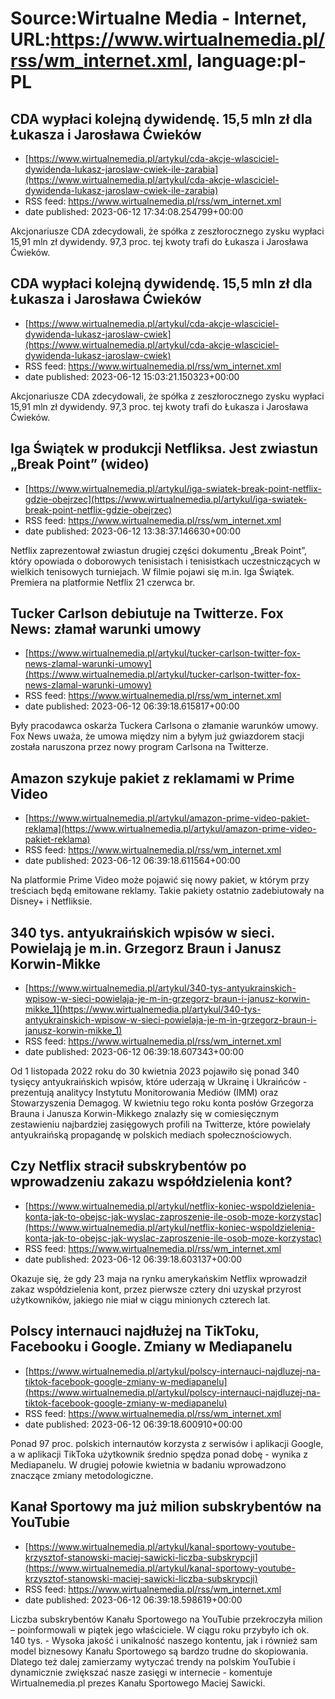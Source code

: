 # Source:Wirtualne Media - Internet, URL:https://www.wirtualnemedia.pl/rss/wm_internet.xml, language:pl-PL

## CDA wypłaci kolejną dywidendę. 15,5 mln zł dla Łukasza i Jarosława Ćwieków
 - [https://www.wirtualnemedia.pl/artykul/cda-akcje-wlasciciel-dywidenda-lukasz-jaroslaw-cwiek-ile-zarabia](https://www.wirtualnemedia.pl/artykul/cda-akcje-wlasciciel-dywidenda-lukasz-jaroslaw-cwiek-ile-zarabia)
 - RSS feed: https://www.wirtualnemedia.pl/rss/wm_internet.xml
 - date published: 2023-06-12 17:34:08.254799+00:00

Akcjonariusze CDA zdecydowali, że spółka z zeszłorocznego zysku wypłaci 15,91 mln zł dywidendy. 97,3 proc. tej kwoty trafi do Łukasza i Jarosława Ćwieków.

## CDA wypłaci kolejną dywidendę. 15,5 mln zł dla Łukasza i Jarosława Ćwieków
 - [https://www.wirtualnemedia.pl/artykul/cda-akcje-wlasciciel-dywidenda-lukasz-jaroslaw-cwiek](https://www.wirtualnemedia.pl/artykul/cda-akcje-wlasciciel-dywidenda-lukasz-jaroslaw-cwiek)
 - RSS feed: https://www.wirtualnemedia.pl/rss/wm_internet.xml
 - date published: 2023-06-12 15:03:21.150323+00:00

Akcjonariusze CDA zdecydowali, że spółka z zeszłorocznego zysku wypłaci 15,91 mln zł dywidendy. 97,3 proc. tej kwoty trafi do Łukasza i Jarosława Ćwieków.

## Iga Świątek w produkcji Netfliksa. Jest zwiastun „Break Point” (wideo)
 - [https://www.wirtualnemedia.pl/artykul/iga-swiatek-break-point-netflix-gdzie-obejrzec](https://www.wirtualnemedia.pl/artykul/iga-swiatek-break-point-netflix-gdzie-obejrzec)
 - RSS feed: https://www.wirtualnemedia.pl/rss/wm_internet.xml
 - date published: 2023-06-12 13:38:37.146630+00:00

Netflix zaprezentował zwiastun drugiej części dokumentu „Break Point”, który opowiada o doborowych tenisistach i tenisistkach uczestniczących w wielkich tenisowych turniejach. W filmie pojawi się m.in. Iga Świątek. Premiera na platformie Netflix 21 czerwca br.

## Tucker Carlson debiutuje na Twitterze. Fox News: złamał warunki umowy
 - [https://www.wirtualnemedia.pl/artykul/tucker-carlson-twitter-fox-news-zlamal-warunki-umowy](https://www.wirtualnemedia.pl/artykul/tucker-carlson-twitter-fox-news-zlamal-warunki-umowy)
 - RSS feed: https://www.wirtualnemedia.pl/rss/wm_internet.xml
 - date published: 2023-06-12 06:39:18.615817+00:00

Były pracodawca oskarża Tuckera Carlsona o złamanie warunków umowy. Fox News uważa, że umowa między nim a byłym już gwiazdorem stacji została naruszona przez nowy program Carlsona na Twitterze.

## Amazon szykuje pakiet z reklamami w Prime Video
 - [https://www.wirtualnemedia.pl/artykul/amazon-prime-video-pakiet-reklama](https://www.wirtualnemedia.pl/artykul/amazon-prime-video-pakiet-reklama)
 - RSS feed: https://www.wirtualnemedia.pl/rss/wm_internet.xml
 - date published: 2023-06-12 06:39:18.611564+00:00

Na platformie Prime Video może pojawić się nowy pakiet, w którym przy treściach będą emitowane reklamy. Takie pakiety ostatnio zadebiutowały na Disney+ i Netfliksie.

## 340 tys. antyukraińskich wpisów w sieci. Powielają je m.in. Grzegorz Braun i Janusz Korwin-Mikke
 - [https://www.wirtualnemedia.pl/artykul/340-tys-antyukrainskich-wpisow-w-sieci-powielaja-je-m-in-grzegorz-braun-i-janusz-korwin-mikke_1](https://www.wirtualnemedia.pl/artykul/340-tys-antyukrainskich-wpisow-w-sieci-powielaja-je-m-in-grzegorz-braun-i-janusz-korwin-mikke_1)
 - RSS feed: https://www.wirtualnemedia.pl/rss/wm_internet.xml
 - date published: 2023-06-12 06:39:18.607343+00:00

Od 1 listopada 2022 roku do 30 kwietnia 2023 pojawiło się ponad 340 tysięcy antyukraińskich wpisów, które uderzają w Ukrainę i Ukraińców - prezentują analitycy Instytutu Monitorowania Mediów (IMM) oraz Stowarzyszenia Demagog. W kwietniu tego roku konta posłów Grzegorza Brauna i Janusza Korwin-Mikkego znalazły się w comiesięcznym zestawieniu najbardziej zasięgowych profili na Twitterze, które powielały antyukraińską propagandę w polskich mediach społecznościowych.

## Czy Netflix stracił subskrybentów po wprowadzeniu zakazu współdzielenia kont?
 - [https://www.wirtualnemedia.pl/artykul/netflix-koniec-wspoldzielenia-konta-jak-to-obejsc-jak-wyslac-zaproszenie-ile-osob-moze-korzystac](https://www.wirtualnemedia.pl/artykul/netflix-koniec-wspoldzielenia-konta-jak-to-obejsc-jak-wyslac-zaproszenie-ile-osob-moze-korzystac)
 - RSS feed: https://www.wirtualnemedia.pl/rss/wm_internet.xml
 - date published: 2023-06-12 06:39:18.603137+00:00

Okazuje się, że gdy 23 maja na rynku amerykańskim Netflix wprowadził zakaz współdzielenia kont, przez pierwsze cztery dni uzyskał przyrost użytkowników, jakiego nie miał w ciągu minionych czterech lat.

## Polscy internauci najdłużej na TikToku, Facebooku i Google. Zmiany w Mediapanelu
 - [https://www.wirtualnemedia.pl/artykul/polscy-internauci-najdluzej-na-tiktok-facebook-google-zmiany-w-mediapanelu](https://www.wirtualnemedia.pl/artykul/polscy-internauci-najdluzej-na-tiktok-facebook-google-zmiany-w-mediapanelu)
 - RSS feed: https://www.wirtualnemedia.pl/rss/wm_internet.xml
 - date published: 2023-06-12 06:39:18.600910+00:00

Ponad 97 proc. polskich internautów korzysta z serwisów i aplikacji Google, a w aplikacji TikToka użytkownik średnio spędza ponad dobę - wynika z Mediapanelu. W drugiej połowie kwietnia w badaniu wprowadzono znaczące zmiany metodologiczne.

## Kanał Sportowy ma już milion subskrybentów na YouTubie
 - [https://www.wirtualnemedia.pl/artykul/kanal-sportowy-youtube-krzysztof-stanowski-maciej-sawicki-liczba-subskrypcji](https://www.wirtualnemedia.pl/artykul/kanal-sportowy-youtube-krzysztof-stanowski-maciej-sawicki-liczba-subskrypcji)
 - RSS feed: https://www.wirtualnemedia.pl/rss/wm_internet.xml
 - date published: 2023-06-12 06:39:18.598619+00:00

Liczba subskrybentów Kanału Sportowego na YouTubie przekroczyła milion – poinformowali w piątek jego właściciele. W ciągu roku przybyło ich ok. 140 tys. - Wysoka jakość i unikalność naszego kontentu, jak i również sam model biznesowy Kanału Sportowego są bardzo trudne do skopiowania. Dlatego też dalej zamierzamy wytyczać trendy na polskim YouTubie i dynamicznie zwiększać nasze zasięgi w internecie - komentuje Wirtualnemedia.pl prezes Kanału Sportowego Maciej Sawicki.

